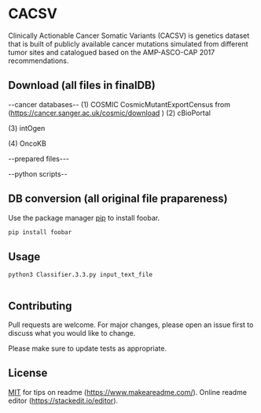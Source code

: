 # CACSV
Clinically Actionable Cancer Somatic Variants (CACSV) is genetics dataset that is built of publicly available cancer mutations simulated from different tumor sites and catalogued based on the AMP-ASCO-CAP 2017 recommendations. 
## Download (all files in finalDB)
--cancer databases--
(1) COSMIC
CosmicMutantExportCensus from (https://cancer.sanger.ac.uk/cosmic/download )
(2) cBioPortal

(3) intOgen

(4) OncoKB

--prepared files---

--python scripts--
## DB conversion (all original file prapareness)

Use the package manager [pip](https://pip.pypa.io/en/stable/) to install foobar.

```bash
pip install foobar
```

## Usage
```UNIX Command Line
python3 Classifier.3.3.py input_text_file


```

## Contributing
Pull requests are welcome. For major changes, please open an issue first to discuss what you would like to change.

Please make sure to update tests as appropriate.

## License
[MIT](https://choosealicense.com/licenses/mit/)
for tips on readme (https://www.makeareadme.com/). Online readme editor (https://stackedit.io/editor).  
